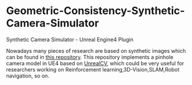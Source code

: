 # Geometric-Consistency-Synthetic-Camera-Simulator
Synthetic Camera Simulator - Unreal Engine4 Plugin

Nowadays many pieces of research are based on synthetic images which can be found in [this repository](https://github.com/unrealcv/synthetic-computer-vision). This repository implements a pinhole camera model in UE4 based on [UnrealCV](https://github.com/miyosuda/unreal), which could be very useful for researchers working on Reinforcement learning,3D-Vision,SLAM,Robot navigation, so on.

